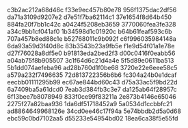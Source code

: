c3b2ac212a68d46c
f33e9ec457b80e78
956f1375dac2df56
da71a3109d9207e2
d7e51f7ba62114c1
37e1654f8d64b450
884fa20f7bb1c42c
a0424f5208eb3659
3770060fea3fe328
a34c9bb1cf041af0
1b34598d1c01920c
b64b61feaf593c6b
707a457b8ed88c1e
b52768011c9b092f
c6f996035984148a
6da93a59d3f40d8c
83b3543b23a9fb5e
f1e9d54f01a1e78e
d27f76028a8df5e0
b91813eda2bed2f3
d00c0416f0eabb56
a04ab75f8b905507
3c1f64d6c21d4a4e
5f5d89e0611ba513
5b1dd074aefeba96
ad28b760d1f0be68
3720e22e6eee58c5
a579a232f7496635
72d813722356b6b6
fc304a24b0e1dcaf
eecbb01111295b99
ec67ae844bd60c43
d75a33ac5f9bd22d
6a7409ba5a61dcd0
7eab3d384fb3c3e7
da125ab64f28957c
6f13bee7b8078949
833f0ce99f83211a
2e873b4146e65046
2275f27a82baa936
1da6df51718452a9
5a0534d1ccbbfc21
ad8864649968126e
34cd0ee46c17f94a
5e74bbdb2d5a0d68
ebc59c0bd7102aa5
d55233e54954bd02
18ea6ca38f5e55fd
